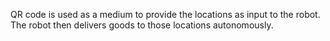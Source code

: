 QR code is used as a medium to provide the locations as input to the robot. The robot
then delivers goods to those locations autonomously.
